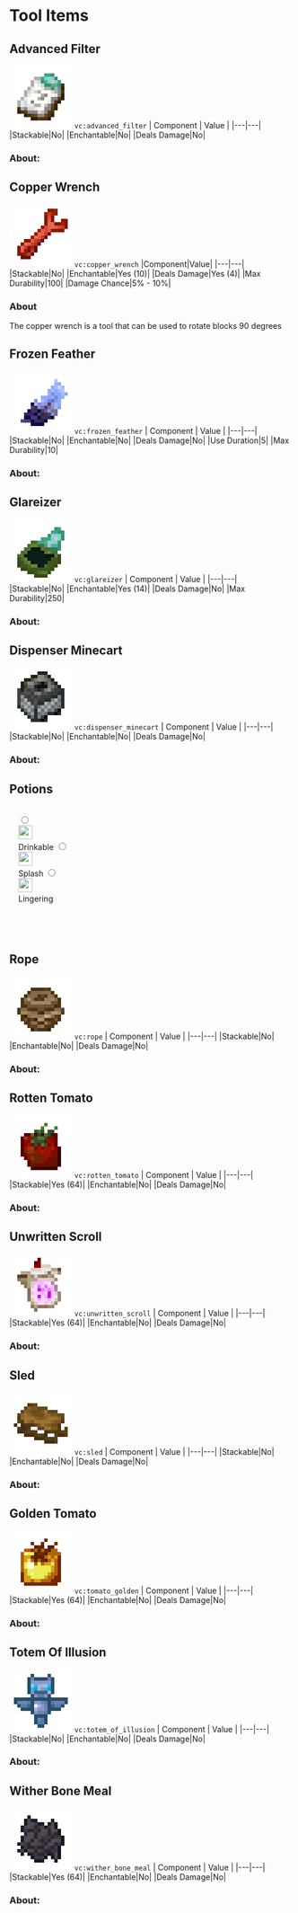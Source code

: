 # Tool Items

## Advanced Filter

![img](../ass-sets/items/advanced_filter.png)
`vc:advanced_filter`
| Component | Value |
|---|---|
|Stackable|No|
|Enchantable|No|
|Deals Damage|No|

### About:

## Copper Wrench

![img](../ass-sets/items/copper_wrench.png)
`vc:copper_wrench`
|Component|Value|
|---|---|
|Stackable|No|
|Enchantable|Yes (10)|
|Deals Damage|Yes (4)|
|Max Durability|100|
|Damage Chance|5% - 10%|

### About

The copper wrench is a tool that can be used to rotate blocks 90 degrees

## Frozen Feather

![img](../ass-sets/items/frozen_feather.png)
`vc:frozen_feather`
| Component | Value |
|---|---|
|Stackable|No|
|Enchantable|No|
|Deals Damage|No|
|Use Duration|5|
|Max Durability|10|

### About:

## Glareizer

![img](../ass-sets/items/glareizer.png)
`vc:glareizer`
| Component | Value |
|---|---|
|Stackable|No|
|Enchantable|Yes (14)|
|Deals Damage|No|
|Max Durability|250|

### About:

## Dispenser Minecart

![img](../ass-sets/items/dispenser_minecart.png)
`vc:dispenser_minecart`
| Component | Value |
|---|---|
|Stackable|No|
|Enchantable|No|
|Deals Damage|No|

### About:

## Potions
<div class="info-box">
<div class="radioswitcher-inputs">
  <label class="radioswitcher">
    <input type="radio" name="radioswitcher" v-model="selectedPot" value="1">
        <span class="name"><div class="img"><img src="https://minecraft.wiki/images/Water_Bottle_JE2_BE2.png?acae5" width="25" height="25"></div>Drinkable</span>
  </label>
  <label class="radioswitcher">
    <input type="radio" name="radioswitcher" v-model="selectedPot" value="2">
        <span class="name"><div class="img"><img src="https://minecraft.wiki/images/Splash_Water_Bottle_JE2_BE2.png?7a92d" width="25" height="25"></div>Splash</span>
  </label>
  <label class="radioswitcher">
    <input type="radio" name="radioswitcher" v-model="selectedPot" value="3">
        <span class="name"><div class="img"><img src="https://minecraft.wiki/images/Lingering_Water_Bottle_JE2_BE2.png?ed26b" width="25" height="25"></div>Lingering</span>
  </label>
</div>
<transition name="slide">
  <div class="info-box" v-html="compPot"></div>
</transition>
</div>

## Rope

![img](../ass-sets/items/rope.png)
`vc:rope`
| Component | Value |
|---|---|
|Stackable|No|
|Enchantable|No|
|Deals Damage|No|

### About:

## Rotten Tomato

![img](../ass-sets/items/rotten_tomato.png)
`vc:rotten_tomato`
| Component | Value |
|---|---|
|Stackable|Yes (64)|
|Enchantable|No|
|Deals Damage|No|

### About:

## Unwritten Scroll

![img](../ass-sets/items/unwritten_scroll.png)
`vc:unwritten_scroll`
| Component | Value |
|---|---|
|Stackable|Yes (64)|
|Enchantable|No|
|Deals Damage|No|

### About:

## Sled

![img](../ass-sets/items/sled.png)
`vc:sled`
| Component | Value |
|---|---|
|Stackable|No|
|Enchantable|No|
|Deals Damage|No|

### About:

## Golden Tomato

![img](../ass-sets/items/tomato_golden.png)
`vc:tomato_golden`
| Component | Value |
|---|---|
|Stackable|Yes (64)|
|Enchantable|No|
|Deals Damage|No|

### About:

## Totem Of Illusion

![img](../ass-sets/items/totem_of_illusion.png)
`vc:totem_of_illusion`
| Component | Value |
|---|---|
|Stackable|No|
|Enchantable|No|
|Deals Damage|No|

### About:

## Wither Bone Meal

![img](../ass-sets/items/wither_bone_meal.png)
`vc:wither_bone_meal`
| Component | Value |
|---|---|
|Stackable|Yes (64)|
|Enchantable|No|
|Deals Damage|No|

### About:


<script setup>
import { computed, ref } from "vue";
import { marked } from "marked";
const selectedPot = ref("1");
const potions = [
`
## Potion Of Blindness

![img](../ass-sets/items/potion_of_blindness.png)
\`vc:potion_of_blindness\`

\`vc:potion_of_blindness_II\`
| Component | Value |
|---|---|
|Stackable|No|
|Enchantable|No|
|Deals Damage|No|
|Use Duration|1.61|
|Nutrition|6|
|Saturation|1|
|Effect|Blindness|
|Effect Duration|1:30, Level 1 \\| 4:00, Level 2|

### About:

## Potion Of Levitation

![img](../ass-sets/items/potion_of_levitation.png)
\`vc:potion_of_levitation\`

\`vc:potion_of_levitation_II\`
| Component | Value |
|---|---|
|Stackable|No|
|Enchantable|No|
|Deals Damage|No|
|Use Duration|1.61|
|Nutrition|0|
|Saturation|1|
|Effect|Levitation|
|Effect Duration|1:30, Level 1 \\| 4:00, Level 2|

### About:

## Milk Bottle

![img](../ass-sets/items/milk_bottle.png)
\`vc:milk_bottle\`
| Component | Value |
|---|---|
|Stackable|No|
|Enchantable|No|
|Deals Damage|No|
|Use Duration|1.61|
|Nutrition|0|
|Saturation|1|
|Effect|Clears Effects|
|Effect Duration|N/A|

### About:
`,
`
## Splash Potion Of Blindness

![img](../ass-sets/items/splash_potion_of_blindness.png)
\`vc:splash_potion_of_blindness\`

\`vc:splash_potion_of_blindness_II\`
| Component | Value |
|---|---|
|Stackable|No|
|Enchantable|No|
|Deals Damage|No|
|Effect|Blindness|
|Effect Duration|1:30, Level 1 \\| 4:00, Level 2|

### About:

## Splash Potion Of Levitation

![img](../ass-sets/items/splash_potion_of_levitation.png)
\`vc:splash_potion_of_levitation\`

\`vc:splash_potion_of_levitation_II\`
| Component | Value |
|---|---|
|Stackable|No|
|Enchantable|No|
|Deals Damage|No|
|Effect|Levitation|
|Effect Duration|1:30, Level 1 \\| 4:00, Level 2|

### About:

## Splash Milk Bottle

![img](../ass-sets/items/splash_milk_bottle.png)
\`vc:splash_milk_bottle\`
| Component | Value |
|---|---|
|Stackable|No|
|Enchantable|No|
|Deals Damage|No|
|Effect|Clears Effects|
|Effect Duration|N/A|

### About:
`,
`

## Lingering Potion Of Blindness

![img](../ass-sets/items/lingering_potion_of_blindness.png)
\`vc:lingering_potion_of_blindness\`

\`vc:lingering_potion_of_blindness_II\`
| Component | Value |
|---|---|
|Stackable|No|
|Enchantable|No|
|Deals Damage|No|
|Effect|Blindness|
|Effect Duration|1:30, Level 1 \\| 4:00, Level 2|

### About:

## Lingering Potion Of Levitation

![img](../ass-sets/items/lingering_potion_of_levitation.png)
\`vc:lingering_potion_of_levitation\`

\`vc:lingering_potion_of_levitation_II\`
| Component | Value |
|---|---|
|Stackable|No|
|Enchantable|No|
|Deals Damage|No|
|Effect|Levitation|
|Effect Duration|1:30, Level 1 \\| 4:00, Level 2|

### About:

## Lingering Milk Bottle

![img](../ass-sets/items/lingering_milk_bottle.png)
| Component | Value |
|---|---|
|Stackable|No|
|Enchantable|No|
|Deals Damage|No|
|Effect|Nothing|
|Effect Duration|N/A|

### About:
`
]
const compPot = computed(() => marked(potions[selectedPot.value-1]));

const formattedInfo = computed(() => {
  // Replace newline characters with <br>
  return info[selectedInfo.value].replace(/\n/g, '<br>').replace('vc:no:', 'no:');
});
</script>
<style scoped>
    
.info-box {
  padding: 16px;
  border: 1px solid var(--vp-c-border);
  border-radius: 8px;
  margin-top: 10px;
  background-color: var(--vp-c-bg);
}

.slide-enter-active, .slide-leave-active {
  transition: all 0.3s ease;
}
.slide-enter-from, .slide-leave-to {
  max-height: 0;
  opacity: 0;
  padding: 0 16px;
}
.slide-enter-to, .slide-leave-from {
  max-height: 500px; /* adjust as needed */
  opacity: 1;
}
</style>